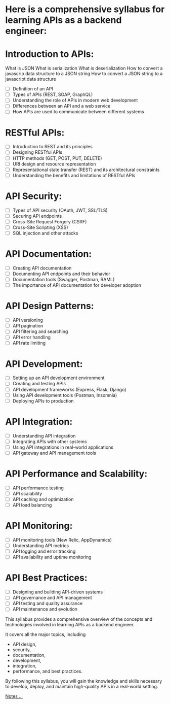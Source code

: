 # Here is a comprehensive syllabus for learning APIs as a backend engineer:

# Introduction to APIs:

What is JSON
What is serialization
What is deserialization
How to convert a javascrip data structure to a JSON string
How to convert a JSON string to a javascript data structure

- [ ] Definition of an API
- [ ] Types of APIs (REST, SOAP, GraphQL)
- [ ] Understanding the role of APIs in modern web development
- [ ] Differences between an API and a web service
- [ ] How APIs are used to communicate between different systems

# RESTful APIs:
- [ ] Introduction to REST and its principles
- [ ] Designing RESTful APIs
- [ ] HTTP methods (GET, POST, PUT, DELETE)
- [ ] URI design and resource representation
- [ ] Representational state transfer (REST) and its architectural constraints
- [ ] Understanding the benefits and limitations of RESTful APIs

# API Security:
- [ ] Types of API security (OAuth, JWT, SSL/TLS)
- [ ] Securing API endpoints
- [ ] Cross-Site Request Forgery (CSRF)
- [ ] Cross-Site Scripting (XSS)
- [ ] SQL injection and other attacks

# API Documentation:
- [ ] Creating API documentation
- [ ] Documenting API endpoints and their behavior
- [ ] Documentation tools (Swagger, Postman, RAML)
- [ ] The importance of API documentation for developer adoption

# API Design Patterns:
- [ ] API versioning
- [ ] API pagination
- [ ] API filtering and searching
- [ ] API error handling
- [ ] API rate limiting

# API Development:
- [ ] Setting up an API development environment
- [ ] Creating and testing APIs
- [ ] API development frameworks (Express, Flask, Django)
- [ ] Using API development tools (Postman, Insomnia)
- [ ] Deploying APIs to production

# API Integration:
- [ ] Understanding API integration
- [ ] Integrating APIs with other systems
- [ ] Using API integrations in real-world applications
- [ ] API gateway and API management tools

# API Performance and Scalability:
- [ ] API performance testing
- [ ] API scalability
- [ ] API caching and optimization
- [ ] API load balancing

# API Monitoring:
- [ ] API monitoring tools (New Relic, AppDynamics)
- [ ] Understanding API metrics
- [ ] API logging and error tracking
- [ ] API availability and uptime monitoring

# API Best Practices:
- [ ] Designing and building API-driven systems
- [ ] API governance and API management
- [ ] API testing and quality assurance
- [ ] API maintenance and evolution

This syllabus provides a comprehensive overview of the concepts and technologies involved in learning APIs as a backend engineer. 

It covers all the major topics, including 
- API design, 
- security, 
- documentation, 
- development, 
- integration, 
- performance, and best practices.

By following this syllabus, you will gain the knowledge and skills necessary to develop, deploy, and maintain high-quality APIs in a real-world setting.

[Notes ...](Notes.md)